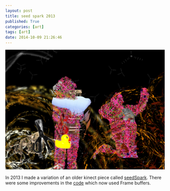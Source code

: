 ```yaml
---
layout: post
title: seed spark 2013
published: True
categories: [art]
tags: [art]
date: 2014-10-09 21:26:46
---
```


![photo of seed spark](/assets/snapshot_000.png)

In 2013 I made a variation of an older kinect piece called [seedSpark][seedspark]. There were some improvements in the [code][code] which now used Frame buffers.

[seedspark]: http://maiatoday.blogspot.com/2013/06/modified-seedspark-v11.html
[code]: https://github.com/maiatoday/seedSpark 

